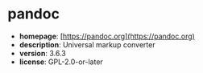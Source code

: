 # pandoc

- **homepage**: [https://pandoc.org](https://pandoc.org)
- **description**: Universal markup converter
- **version**: 3.6.3
- **license**: GPL-2.0-or-later

